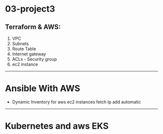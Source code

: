 # 03-project3
## Terraform & AWS:
1.  VPC
2. Subnets
3. Route Table
4. Internet gateway
5. ACLs - Security group
6. ec2 instance
***
# Ansible With AWS
- Dynamic Inventory for aws ec2 instances fetch ip add automatic
***
# Kubernetes and aws EKS
